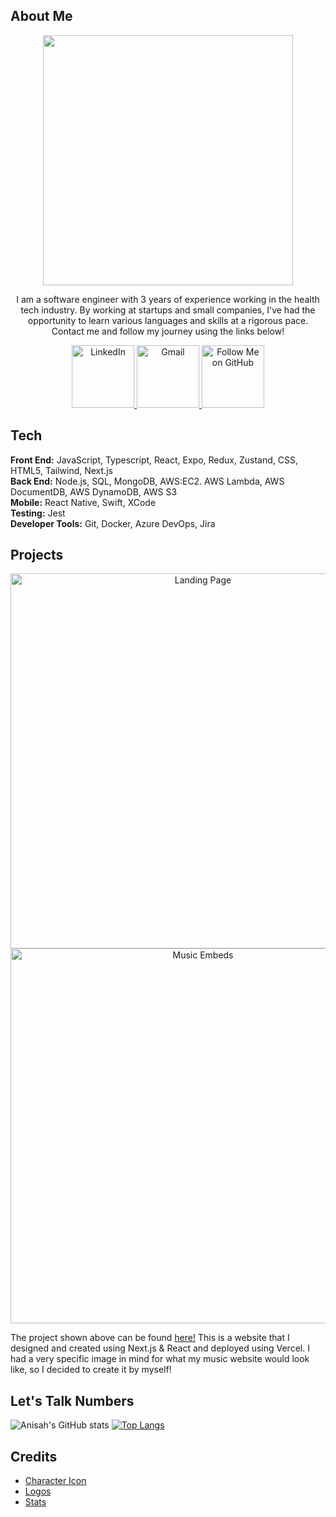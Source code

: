 ## About Me

<p align="center" width="100%">
    <img src="https://github.com/user-attachments/assets/2e9a11af-f699-4645-a252-f21ca4c108d1" width=400> 
    <p align="center" width="60%">
        I am a software engineer with 3 years of experience working in the health tech industry. By working at startups and small companies, I've had the opportunity to learn various languages and skills at a rigorous pace. Contact me and follow my journey using the links below!
    </p>
</p>

<p align="center" width="100%">
    <a href="https://www.linkedin.com/in/yellowstrings">
          <img src="https://github.com/user-attachments/assets/2120be43-ba25-4038-80f7-03c06195be52" alt="LinkedIn" width=100 height=100 > 
    </a>
    <a href="mailto:anisahmajeed4@gmail.com">
      <img src="https://github.com/user-attachments/assets/c1490b92-a1d6-4f4d-bcad-d0144633ce56" alt="Gmail" width="100" height="100" />
    </a>
    <a href="https://github.com/yellowstrings?tab=followers">
      <img src="https://github.com/user-attachments/assets/e7710f1b-b304-4569-ad80-655bccec113d" alt="Follow Me on GitHub" width="100" height="100" />
    </a>
</p>

## Tech

**Front End:** JavaScript, Typescript, React, Expo, Redux, Zustand, CSS, HTML5, Tailwind, Next.js <br />
**Back End:** Node.js, SQL, MongoDB, AWS:EC2. AWS Lambda, AWS DocumentDB, AWS DynamoDB, AWS S3 <br />
**Mobile:** React Native, Swift, XCode <br />
**Testing:** Jest <br />
**Developer Tools:** Git, Docker, Azure DevOps, Jira

## Projects

<p align="center" width="100%">
    <img src="https://github.com/user-attachments/assets/7be8a461-d053-4e08-b833-5b005a9ca2b3" alt="Landing Page" width=600>
    <img src="https://github.com/user-attachments/assets/79e5c21b-41a1-41e0-96ee-947d34f8730f" alt="Music Embeds"  width=600>
</p>

The project shown above can be found [here!](https://www.earthtonesmusic.us/) This is a website that I designed and created using Next.js & React and deployed using Vercel. I had a very specific image in mind for what my music website would look like, so I decided to create it by myself!

## Let's Talk Numbers

![Anisah's GitHub stats](https://github-readme-stats.vercel.app/api?username=yellowstrings&show_icons=true&theme=rose&rank_icon=github)
[![Top Langs](https://github-readme-stats.vercel.app/api/top-langs/?username=yellowstrings&theme=rose)](https://github.com/yellowstrings/github-readme-stats)

## Credits
- [Character Icon](https://picrew.me/en/image_maker/41329) <br />
- [Logos](https://icons8.com/icons) <br />
- [Stats](https://github.com/anuraghazra/github-readme-stats) <br />

<!--
**yellowstrings/yellowstrings** is a ✨ _special_ ✨ repository because its `README.md` (this file) appears on your GitHub profile.

Here are some ideas to get you started:

- 🔭 I’m currently working on ...
- 🌱 I’m currently learning ...
- 👯 I’m looking to collaborate on ...
- 🤔 I’m looking for help with ...
- 💬 Ask me about ...
- 📫 How to reach me: ...
- 😄 Pronouns: ...
- ⚡ Fun fact: ...
-->
